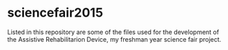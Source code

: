 # sciencefair2015
Listed in this repository are some of the files used for the development of the Assistive Rehabilitarion Device, my freshman year science fair project.
